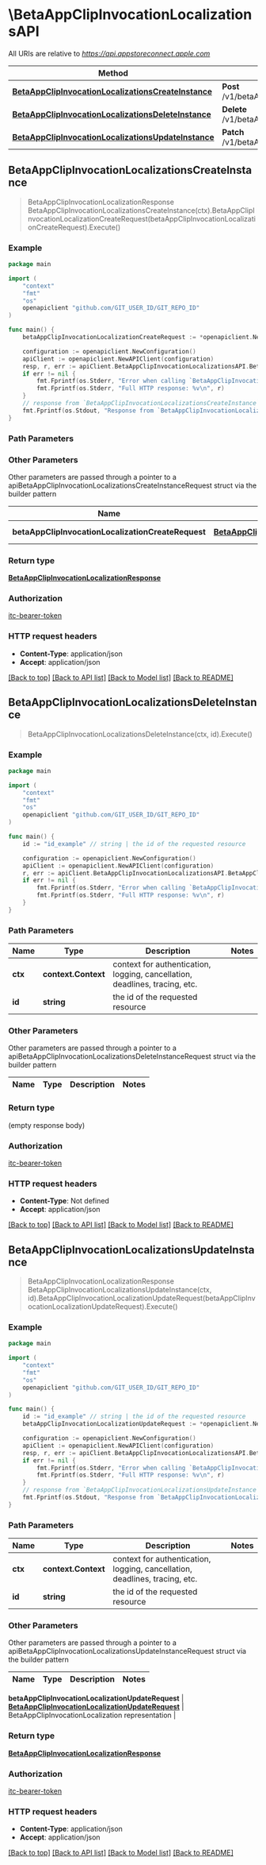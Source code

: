 # \BetaAppClipInvocationLocalizationsAPI

All URIs are relative to *https://api.appstoreconnect.apple.com*

Method | HTTP request | Description
------------- | ------------- | -------------
[**BetaAppClipInvocationLocalizationsCreateInstance**](BetaAppClipInvocationLocalizationsAPI.md#BetaAppClipInvocationLocalizationsCreateInstance) | **Post** /v1/betaAppClipInvocationLocalizations | 
[**BetaAppClipInvocationLocalizationsDeleteInstance**](BetaAppClipInvocationLocalizationsAPI.md#BetaAppClipInvocationLocalizationsDeleteInstance) | **Delete** /v1/betaAppClipInvocationLocalizations/{id} | 
[**BetaAppClipInvocationLocalizationsUpdateInstance**](BetaAppClipInvocationLocalizationsAPI.md#BetaAppClipInvocationLocalizationsUpdateInstance) | **Patch** /v1/betaAppClipInvocationLocalizations/{id} | 



## BetaAppClipInvocationLocalizationsCreateInstance

> BetaAppClipInvocationLocalizationResponse BetaAppClipInvocationLocalizationsCreateInstance(ctx).BetaAppClipInvocationLocalizationCreateRequest(betaAppClipInvocationLocalizationCreateRequest).Execute()



### Example

```go
package main

import (
    "context"
    "fmt"
    "os"
    openapiclient "github.com/GIT_USER_ID/GIT_REPO_ID"
)

func main() {
    betaAppClipInvocationLocalizationCreateRequest := *openapiclient.NewBetaAppClipInvocationLocalizationCreateRequest(*openapiclient.NewBetaAppClipInvocationLocalizationCreateRequestData("Type_example", *openapiclient.NewBetaAppClipInvocationLocalizationInlineCreateAttributes("Title_example", "Locale_example"), *openapiclient.NewBetaAppClipInvocationLocalizationCreateRequestDataRelationships(*openapiclient.NewBetaAppClipInvocationLocalizationCreateRequestDataRelationshipsBetaAppClipInvocation(*openapiclient.NewBetaAppClipInvocationLocalizationInlineCreateRelationshipsBetaAppClipInvocationData("Type_example", "Id_example"))))) // BetaAppClipInvocationLocalizationCreateRequest | BetaAppClipInvocationLocalization representation

    configuration := openapiclient.NewConfiguration()
    apiClient := openapiclient.NewAPIClient(configuration)
    resp, r, err := apiClient.BetaAppClipInvocationLocalizationsAPI.BetaAppClipInvocationLocalizationsCreateInstance(context.Background()).BetaAppClipInvocationLocalizationCreateRequest(betaAppClipInvocationLocalizationCreateRequest).Execute()
    if err != nil {
        fmt.Fprintf(os.Stderr, "Error when calling `BetaAppClipInvocationLocalizationsAPI.BetaAppClipInvocationLocalizationsCreateInstance``: %v\n", err)
        fmt.Fprintf(os.Stderr, "Full HTTP response: %v\n", r)
    }
    // response from `BetaAppClipInvocationLocalizationsCreateInstance`: BetaAppClipInvocationLocalizationResponse
    fmt.Fprintf(os.Stdout, "Response from `BetaAppClipInvocationLocalizationsAPI.BetaAppClipInvocationLocalizationsCreateInstance`: %v\n", resp)
}
```

### Path Parameters



### Other Parameters

Other parameters are passed through a pointer to a apiBetaAppClipInvocationLocalizationsCreateInstanceRequest struct via the builder pattern


Name | Type | Description  | Notes
------------- | ------------- | ------------- | -------------
 **betaAppClipInvocationLocalizationCreateRequest** | [**BetaAppClipInvocationLocalizationCreateRequest**](BetaAppClipInvocationLocalizationCreateRequest.md) | BetaAppClipInvocationLocalization representation | 

### Return type

[**BetaAppClipInvocationLocalizationResponse**](BetaAppClipInvocationLocalizationResponse.md)

### Authorization

[itc-bearer-token](../README.md#itc-bearer-token)

### HTTP request headers

- **Content-Type**: application/json
- **Accept**: application/json

[[Back to top]](#) [[Back to API list]](../README.md#documentation-for-api-endpoints)
[[Back to Model list]](../README.md#documentation-for-models)
[[Back to README]](../README.md)


## BetaAppClipInvocationLocalizationsDeleteInstance

> BetaAppClipInvocationLocalizationsDeleteInstance(ctx, id).Execute()



### Example

```go
package main

import (
    "context"
    "fmt"
    "os"
    openapiclient "github.com/GIT_USER_ID/GIT_REPO_ID"
)

func main() {
    id := "id_example" // string | the id of the requested resource

    configuration := openapiclient.NewConfiguration()
    apiClient := openapiclient.NewAPIClient(configuration)
    r, err := apiClient.BetaAppClipInvocationLocalizationsAPI.BetaAppClipInvocationLocalizationsDeleteInstance(context.Background(), id).Execute()
    if err != nil {
        fmt.Fprintf(os.Stderr, "Error when calling `BetaAppClipInvocationLocalizationsAPI.BetaAppClipInvocationLocalizationsDeleteInstance``: %v\n", err)
        fmt.Fprintf(os.Stderr, "Full HTTP response: %v\n", r)
    }
}
```

### Path Parameters


Name | Type | Description  | Notes
------------- | ------------- | ------------- | -------------
**ctx** | **context.Context** | context for authentication, logging, cancellation, deadlines, tracing, etc.
**id** | **string** | the id of the requested resource | 

### Other Parameters

Other parameters are passed through a pointer to a apiBetaAppClipInvocationLocalizationsDeleteInstanceRequest struct via the builder pattern


Name | Type | Description  | Notes
------------- | ------------- | ------------- | -------------


### Return type

 (empty response body)

### Authorization

[itc-bearer-token](../README.md#itc-bearer-token)

### HTTP request headers

- **Content-Type**: Not defined
- **Accept**: application/json

[[Back to top]](#) [[Back to API list]](../README.md#documentation-for-api-endpoints)
[[Back to Model list]](../README.md#documentation-for-models)
[[Back to README]](../README.md)


## BetaAppClipInvocationLocalizationsUpdateInstance

> BetaAppClipInvocationLocalizationResponse BetaAppClipInvocationLocalizationsUpdateInstance(ctx, id).BetaAppClipInvocationLocalizationUpdateRequest(betaAppClipInvocationLocalizationUpdateRequest).Execute()



### Example

```go
package main

import (
    "context"
    "fmt"
    "os"
    openapiclient "github.com/GIT_USER_ID/GIT_REPO_ID"
)

func main() {
    id := "id_example" // string | the id of the requested resource
    betaAppClipInvocationLocalizationUpdateRequest := *openapiclient.NewBetaAppClipInvocationLocalizationUpdateRequest(*openapiclient.NewBetaAppClipInvocationLocalizationUpdateRequestData("Type_example", "Id_example")) // BetaAppClipInvocationLocalizationUpdateRequest | BetaAppClipInvocationLocalization representation

    configuration := openapiclient.NewConfiguration()
    apiClient := openapiclient.NewAPIClient(configuration)
    resp, r, err := apiClient.BetaAppClipInvocationLocalizationsAPI.BetaAppClipInvocationLocalizationsUpdateInstance(context.Background(), id).BetaAppClipInvocationLocalizationUpdateRequest(betaAppClipInvocationLocalizationUpdateRequest).Execute()
    if err != nil {
        fmt.Fprintf(os.Stderr, "Error when calling `BetaAppClipInvocationLocalizationsAPI.BetaAppClipInvocationLocalizationsUpdateInstance``: %v\n", err)
        fmt.Fprintf(os.Stderr, "Full HTTP response: %v\n", r)
    }
    // response from `BetaAppClipInvocationLocalizationsUpdateInstance`: BetaAppClipInvocationLocalizationResponse
    fmt.Fprintf(os.Stdout, "Response from `BetaAppClipInvocationLocalizationsAPI.BetaAppClipInvocationLocalizationsUpdateInstance`: %v\n", resp)
}
```

### Path Parameters


Name | Type | Description  | Notes
------------- | ------------- | ------------- | -------------
**ctx** | **context.Context** | context for authentication, logging, cancellation, deadlines, tracing, etc.
**id** | **string** | the id of the requested resource | 

### Other Parameters

Other parameters are passed through a pointer to a apiBetaAppClipInvocationLocalizationsUpdateInstanceRequest struct via the builder pattern


Name | Type | Description  | Notes
------------- | ------------- | ------------- | -------------

 **betaAppClipInvocationLocalizationUpdateRequest** | [**BetaAppClipInvocationLocalizationUpdateRequest**](BetaAppClipInvocationLocalizationUpdateRequest.md) | BetaAppClipInvocationLocalization representation | 

### Return type

[**BetaAppClipInvocationLocalizationResponse**](BetaAppClipInvocationLocalizationResponse.md)

### Authorization

[itc-bearer-token](../README.md#itc-bearer-token)

### HTTP request headers

- **Content-Type**: application/json
- **Accept**: application/json

[[Back to top]](#) [[Back to API list]](../README.md#documentation-for-api-endpoints)
[[Back to Model list]](../README.md#documentation-for-models)
[[Back to README]](../README.md)


